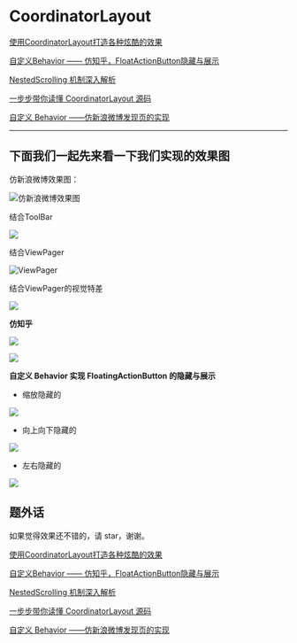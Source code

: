# CoordinatorLayout
[使用CoordinatorLayout打造各种炫酷的效果](http://blog.csdn.net/gdutxiaoxu/article/details/52858598)

[自定义Behavior —— 仿知乎，FloatActionButton隐藏与展示](http://blog.csdn.net/gdutxiaoxu/article/details/53453958)

[NestedScrolling 机制深入解析](http://blog.csdn.net/gdutxiaoxu/article/details/71553411)

[ 一步步带你读懂 CoordinatorLayout 源码](http://blog.csdn.net/gdutxiaoxu/article/details/71616547)

[自定义 Behavior ——仿新浪微博发现页的实现](http://blog.csdn.net/gdutxiaoxu/article/details/71732642)

----


## 下面我们一起先来看一下我们实现的效果图

仿新浪微博效果图：

![仿新浪微博效果图](https://ww1.sinaimg.cn/mw690/9fe4afa0gy1ffhsjh1sgpg208r0hq1kx.gif)



 结合ToolBar



![](http://ww4.sinaimg.cn/mw690/9fe4afa0jw1f8xclhwlhig208s0etthy.gif)

 结合ViewPager

![ViewPager](http://7xvjnq.com2.z0.glb.qiniucdn.com/16-10-18/99961159.jpg)


 结合ViewPager的视觉特差


![](http://ww2.sinaimg.cn/mw690/9fe4afa0jw1f8xcke8ehkg208s0etnl9.gif)

 **仿知乎**

![](http://7xvjnq.com2.z0.glb.qiniucdn.com/public/16-12-4/86648455.jpg)

![](http://7xvjnq.com2.z0.glb.qiniucdn.com/public/16-12-4/55314155.jpg)

**自定义 Behavior 实现 FloatingActionButton 的隐藏与展示**

- 缩放隐藏的

![](http://7xvjnq.com2.z0.glb.qiniucdn.com/public/16-12-4/95311635.jpg)

- 向上向下隐藏的

![](http://7xvjnq.com2.z0.glb.qiniucdn.com/public/16-12-4/57255134.jpg)

- 左右隐藏的

![](http://ww3.sinaimg.cn/large/9fe4afa0gw1fakqs333ymg208s0gjq6z.gif)

## 题外话

如果觉得效果还不错的，请 star，谢谢。

[使用CoordinatorLayout打造各种炫酷的效果](http://blog.csdn.net/gdutxiaoxu/article/details/52858598)

[自定义Behavior —— 仿知乎，FloatActionButton隐藏与展示](http://blog.csdn.net/gdutxiaoxu/article/details/53453958)

[NestedScrolling 机制深入解析](http://blog.csdn.net/gdutxiaoxu/article/details/71553411)

[ 一步步带你读懂 CoordinatorLayout 源码](http://blog.csdn.net/gdutxiaoxu/article/details/71616547)

[自定义 Behavior ——仿新浪微博发现页的实现](http://blog.csdn.net/gdutxiaoxu/article/details/71732642)
